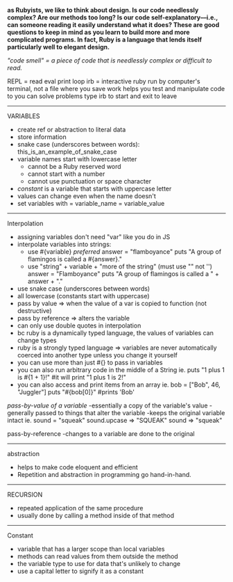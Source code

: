 **as Rubyists, we like to think about design. Is our code needlessly complex? Are our methods too long? Is our code self-explanatory––i.e., can someone reading it easily understand what it does? These are good questions to keep in mind as you learn to build more and more complicated programs. In fact, Ruby is a language that lends itself particularly well to elegant design.**

*"code smell" = a piece of code that is needlessly complex or difficult to read.*

REPL = read eval print loop
irb = interactive ruby
run by computer's terminal, not a file where you save work
helps you test and manipulate code to you can solve problems
type irb to start and exit to leave

----
VARIABLES
- create ref or abstraction to literal data
- store information
- snake case (underscores between words): this_is_an_example_of_snake_case
- variable names start with lowercase letter
  - cannot be a Ruby reserved word
  - cannot start with a number
  - cannot use punctuation or space character
- *constant* is a variable that starts with uppercase letter
- values can change even when the name doesn't
- set variables with =
  variable_name = variable_value
-----
Interpolation
- assigning variables don't need "var" like you do in JS
- interpolate variables into strings:
  - use #{variable} *preferred*
      answer = "flamboyance"
      puts "A group of flamingos is called a #{answer}."
  - use "string" + variable + "more of the string" (must use "" not '')
      answer = "Flamboyance"
      puts "A group of flamingos is called a " + answer + "."
- use snake case (underscores between words)
- all lowercase (constants start with uppercase)
- pass by value => when the value of a var is copied to function (not destructive)
- pass by reference => alters the variable
- can only use double quotes in interpolation
- bc ruby is a dynamically typed language, the values of variables can change types
- ruby is a strongly typed language
  => variables are never automatically coerced into another type unless you change it yourself
- you can use more than just #{} to pass in variables
- you can also run arbitrary code in the middle of a String
  ie.
    puts "1 plus 1 is #{1 + 1}!"
    #it will print "1 plus 1 is 2!"
- you can also access and print items from an array
  ie.
    bob = ["Bob", 46, "Juggler"]
    puts "#{bob[0]}"
    #prints 'Bob'

*pass-by-value of a variable*
-essentially a copy of the variable's value
-generally passed to things that alter the variable
-keeps the original variable intact
ie.
  sound = "squeak"
  sound.upcase => "SQUEAK"
  sound => "squeak"

pass-by-reference
-changes to a variable are done to the original

-----

abstraction

- helps to make code eloquent and efficient
- Repetition and abstraction in programming go hand-in-hand.

-----
RECURSION

- repeated application of the same procedure
- usually done by calling a method inside of that method

-----
Constant
- variable that has a larger scope than local variables
- methods can read values from them outside the method
- the variable type to use for data that's unlikely to change
- use a capital letter to signify it as a constant

